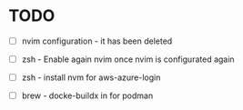 # TODO

- [ ] nvim configuration - it has been deleted
- [ ] zsh - Enable again nvim once nvim is configurated again
- [ ] zsh - install nvm for aws-azure-login
- [ ] brew - docke-buildx in for podman

